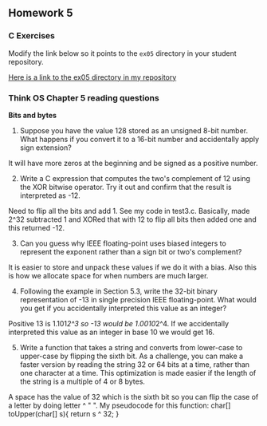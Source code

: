 ## Homework 5

### C Exercises

Modify the link below so it points to the `ex05` directory in your
student repository.

[Here is a link to the ex05 directory in my repository](https://github.com/vickymmcd/ExercisesInC/tree/master/exercises/ex05)

### Think OS Chapter 5 reading questions

**Bits and bytes**

1) Suppose you have the value 128 stored as an unsigned 8-bit number.  What happens if you convert
it to a 16-bit number and accidentally apply sign extension?

It will have more zeros at the beginning and be signed as a positive number.

2) Write a C expression that computes the two's complement of 12 using the XOR bitwise operator.
Try it out and confirm that the result is interpreted as -12.

Need to flip all the bits and add 1. See my code in test3.c. Basically, made 2^32 subtracted 1
and XORed that with 12 to flip all bits then added one and this returned -12.

3) Can you guess why IEEE floating-point uses biased integers to represent the exponent rather than a
sign bit or two's complement?

It is easier to store and unpack these values if we do it with a bias. Also this is how we allocate
space for when numbers are much larger.

4) Following the example in Section 5.3, write the 32-bit binary representation of -13 in single precision
IEEE floating-point.  What would you get if you accidentally interpreted this value as an integer?

Positive 13 is 1.101*2^3 so -13 would be 1.0010*2^4. If we accidentally interpreted this value as an integer in
base 10 we would get 16.

5) Write a function that takes a string and converts from lower-case to upper-case by flipping the sixth bit.
As a challenge, you can make a faster version by reading the string 32 or 64 bits at a time, rather than one
character at a time.  This optimization is made easier if the length of the string is a multiple of 4 or 8 bytes.

A space has the value of 32 which is the sixth bit so you can flip the case of a letter by doing letter ^ " ".
My pseudocode for this function:
char[] toUpper(char[] s){
  return s ^ 32;
}
